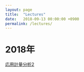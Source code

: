 ```yaml
---
layout: page
title:  "Lectures"
date:   2018-09-13 00:00:00 +0900
permalink: /lectures/
---
```


# 2018年
[応用計量分析2](2018/applied_analytics)

